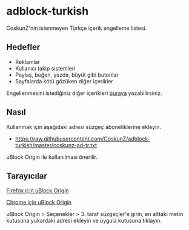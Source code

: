 adblock-turkish
===============

CoskunZ'nin istenmeyen Türkçe içerik engelleme listesi.

Hedefler
----------

* Reklamlar
* Kullanıcı takip sistemleri
* Paylaş, beğen, yazdır, büyüt gibi butonlar
* Sayfalarda kötü gözüken diğer içerikler

Engellenmesini istediğiniz diğer içerikleri [buraya](https://github.com/CoskunZ/adblock-turkish/issues) yazabilirsiniz.


Nasıl
----------

Kullanmak için aşağıdaki adresi süzgeç aboneliklerine ekleyin.

* https://raw.githubusercontent.com/CoskunZ/adblock-turkish/master/coskunz-ad-tr.txt


uBlock Origin ile kullanılması önerilir.


Tarayıcılar
----------

[Firefox için uBlock Origin](https://addons.mozilla.org/en-us/firefox/addon/ublock-origin/)

[Chrome için uBlock Origin](https://chrome.google.com/webstore/detail/ublock-origin/cjpalhdlnbpafiamejdnhcphjbkeiagm)

uBlock Origin > Seçenekler > 3. taraf süzgeçler'e girin, en alttaki metin kutusuna yukardaki adresi ekleyin ve uygula kutusuna tıklayın. 

